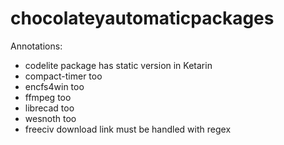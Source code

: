 chocolateyautomaticpackages
===========================
Annotations:
* codelite package has static version in Ketarin
* compact-timer too
* encfs4win too
* ffmpeg too
* librecad too
* wesnoth too
* freeciv download link must be handled with regex